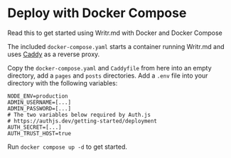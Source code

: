 # Deploy with Docker Compose

Read this to get started using Writr.md with Docker and Docker Compose

The included `docker-compose.yaml` starts a container running Writr.md and uses [Caddy](https://caddyserver.com/) as a reverse proxy.

Copy the `docker-compose.yaml` and `Caddyfile` from here into an empty directory, add a `pages` and `posts` directories. Add a `.env` file into your directory with the following variables:

```env
NODE_ENV=production
ADMIN_USERNAME=[...]
ADMIN_PASSWORD=[...]
# The two variables below required by Auth.js
# https://authjs.dev/getting-started/deployment
AUTH_SECRET=[...]
AUTH_TRUST_HOST=true
```

Run `docker compose up -d` to get started.
